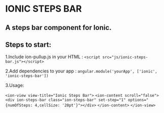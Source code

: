 IONIC STEPS BAR
================================

A steps bar component for Ionic. 
---------------------------------

Steps to start:
---------------------------------

1.Include ion-pullup.js in your HTML : 
    ```<script src="js/ionic-steps-bar.js"></script>```

2.Add dependencies to your app : 
   ```angular.module('yourApp', ['ionic', 'ionic-steps-bar'])```

3.Usage: 

```<ion-view view-title="Ionic Steps Bar">```
    ```<ion-content scroll="false">```
        ```<div ion-steps-bar class="ion-steps-bar" set-step="1" options="{numOfSteps: 4,cellSize: '20pt'}"></div>```
    ```</ion-content>```
```</ion-view>```
